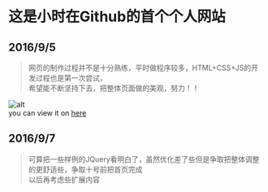 # 这是小时在Github的首个个人网站

## 2016/9/5
> 网页的制作过程并不是十分熟练，平时做程序较多，HTML+CSS+JS的开发过程也是第一次尝试，  
希望能不断坚持下去，把整体页面做的美观，努力！！

![alt](http://ww1.sinaimg.cn/mw690/005ZXRL7gw1f7kczt7x54j308c08cq3a.jpg)  
you can view it on [here](http://xiaoshijiang.github.io)

## 2016/9/7
> 可算把一些样例的JQuery看明白了，虽然优化差了些但是争取把整体调整的更舒适些，争取十号前把首页完成  
以后再考虑些扩展内容
